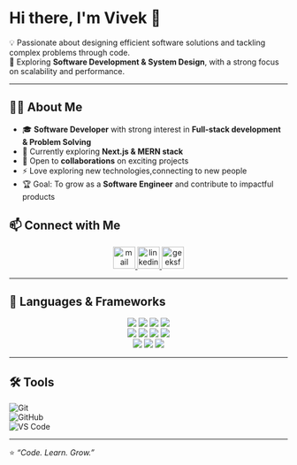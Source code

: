 

# Hi there, I'm Vivek 👋  

💡 Passionate about designing efficient software solutions and tackling complex problems through code.  
🚀 Exploring **Software Development & System Design**, with a strong focus on scalability and performance.  

---

## 🧑‍💻 About Me  
- 🎓  **Software Developer** with strong interest in **Full-stack development & Problem Solving**  
- 🌱 Currently exploring **Next.js & MERN stack**  
- 💼 Open to **collaborations** on exciting projects
-  ⚡ Love exploring new technologies,connecting to new people
-  🏆 Goal: To grow as a **Software Engineer** and contribute to impactful products
  
## 📫 Connect with Me  

<p align="center">
  <a href="mailto:viveksinghbhadoriya4812@gmail.com">
    <img src="https://img.icons8.com/fluency/48/000000/new-post.png" alt="mail" width="40" height="40"/>
  </a>
  <a href="https://www.linkedin.com/in/vivek-bhadoriya" target="_blank">
    <img src="https://cdn.jsdelivr.net/gh/devicons/devicon/icons/linkedin/linkedin-original.svg" alt="linkedin" width="40" height="40"/>
  </a>
  <a href="https://www.geeksforgeeks.org/user/viveksinghbhex62/" target="_blank">
    <img src="https://img.icons8.com/color/48/000000/GeeksforGeeks.png" alt="geeksforgeeks" width="40" height="40"/>
  </a>
</p>


---

## 🔧 Languages & Frameworks  
<p align="center">
  <img src="https://img.shields.io/badge/C-00599C?style=for-the-badge&logo=c&logoColor=white" />
  <img src="https://img.shields.io/badge/C++-00599C?style=for-the-badge&logo=c%2B%2B&logoColor=white" />
  <img src="https://img.shields.io/badge/HTML5-E34F26?style=for-the-badge&logo=html5&logoColor=white" />
  <img src="https://img.shields.io/badge/CSS3-1572B6?style=for-the-badge&logo=css3&logoColor=white" /> <br>
  <img src="https://img.shields.io/badge/Tailwind_CSS-06B6D4?style=for-the-badge&logo=tailwindcss&logoColor=white" />
  <img src="https://img.shields.io/badge/JavaScript-F7DF1E?style=for-the-badge&logo=javascript&logoColor=black" />
  <img src="https://img.shields.io/badge/React-20232A?style=for-the-badge&logo=react&logoColor=61DAFB" />
  <img src="https://img.shields.io/badge/Next.js-000000?style=for-the-badge&logo=nextdotjs&logoColor=white" /> <br>
  <img src="https://img.shields.io/badge/Express.js-404D59?style=for-the-badge" />
  <img src="https://img.shields.io/badge/MongoDB-4EA94B?style=for-the-badge&logo=mongodb&logoColor=white" />
  <img src="https://img.shields.io/badge/SQL-4479A1?style=for-the-badge&logo=postgresql&logoColor=white" />
</p>

---

## 🛠 Tools  

![Git](https://img.shields.io/badge/Git-F05032?style=for-the-badge&logo=git&logoColor=white)  
![GitHub](https://img.shields.io/badge/GitHub-181717?style=for-the-badge&logo=github&logoColor=white)  
![VS Code](https://img.shields.io/badge/VS%20Code-0078D4?style=for-the-badge&logo=visualstudiocode&logoColor=white)  

---

⭐️ *“Code. Learn. Grow.”*  

